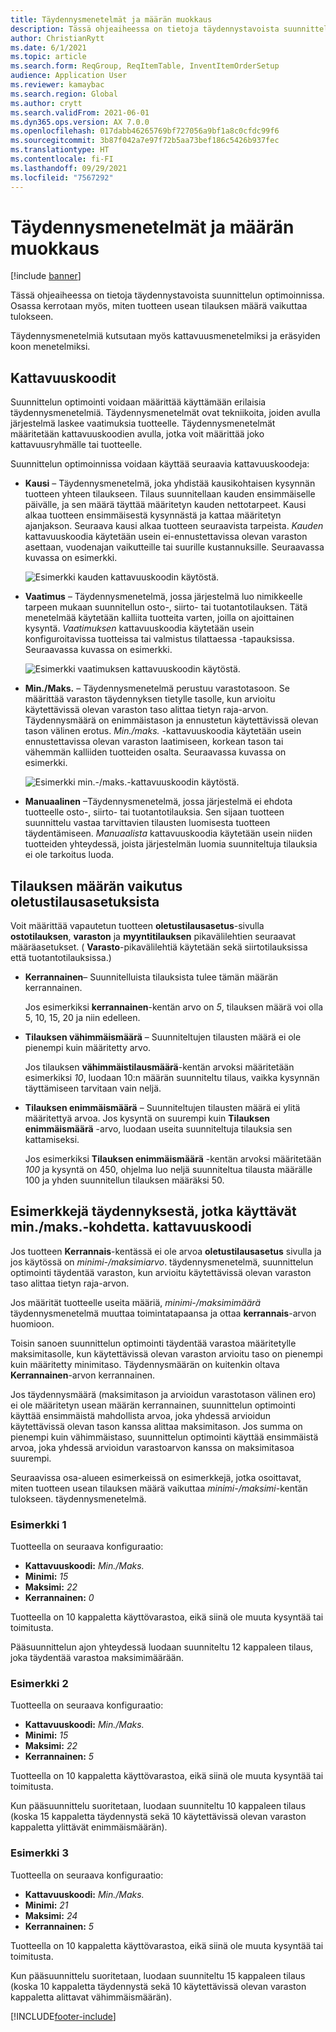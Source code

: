 ```yaml
---
title: Täydennysmenetelmät ja määrän muokkaus
description: Tässä ohjeaiheessa on tietoja täydennystavoista suunnittelun optimoinnissa. Osassa kerrotaan myös, miten tuotteen usean tilauksen määrä vaikuttaa tulokseen.
author: ChristianRytt
ms.date: 6/1/2021
ms.topic: article
ms.search.form: ReqGroup, ReqItemTable, InventItemOrderSetup
audience: Application User
ms.reviewer: kamaybac
ms.search.region: Global
ms.author: crytt
ms.search.validFrom: 2021-06-01
ms.dyn365.ops.version: AX 7.0.0
ms.openlocfilehash: 017dabb46265769bf727056a9bf1a8c0cfdc99f6
ms.sourcegitcommit: 3b87f042a7e97f72b5aa73bef186c5426b937fec
ms.translationtype: HT
ms.contentlocale: fi-FI
ms.lasthandoff: 09/29/2021
ms.locfileid: "7567292"
---
```

# <a name="replenishment-methods-and-quantity-modification"></a>Täydennysmenetelmät ja määrän muokkaus

[!include [banner](../../includes/banner.md)]

Tässä ohjeaiheessa on tietoja täydennystavoista suunnittelun optimoinnissa. Osassa kerrotaan myös, miten tuotteen usean tilauksen määrä vaikuttaa tulokseen.

Täydennysmenetelmiä kutsutaan myös kattavuusmenetelmiksi ja eräsyiden koon menetelmiksi.

## <a name="coverage-codes"></a>Kattavuuskoodit

Suunnittelun optimointi voidaan määrittää käyttämään erilaisia täydennysmenetelmiä. Täydennysmenetelmät ovat tekniikoita, joiden avulla järjestelmä laskee vaatimuksia tuotteelle. Täydennysmenetelmät määritetään kattavuuskoodien avulla, jotka voit määrittää joko kattavuusryhmälle tai tuotteelle.

Suunnittelun optimoinnissa voidaan käyttää seuraavia kattavuuskoodeja:

- **Kausi** – Täydennysmenetelmä, joka yhdistää kausikohtaisen kysynnän tuotteen yhteen tilaukseen. Tilaus suunnitellaan kauden ensimmäiselle päivälle, ja sen määrä täyttää määritetyn kauden nettotarpeet. Kausi alkaa tuotteen ensimmäisestä kysynnästä ja kattaa määritetyn ajanjakson. Seuraava kausi alkaa tuotteen seuraavista tarpeista. *Kauden* kattavuuskoodia käytetään usein ei-ennustettavissa olevan varaston asettaan, vuodenajan vaikutteille tai suurille kustannuksille. Seuraavassa kuvassa on esimerkki.

    ![Esimerkki kauden kattavuuskoodin käytöstä.](./media/coverage-code-period.png "Esimerkki kauden kattavuuskoodin käytöstä")

- **Vaatimus** – Täydennysmenetelmä, jossa järjestelmä luo nimikkeelle tarpeen mukaan suunnitellun osto-, siirto- tai tuotantotilauksen. Tätä menetelmää käytetään kalliita tuotteita varten, joilla on ajoittainen kysyntä. *Vaatimuksen* kattavuuskoodia käytetään usein konfiguroitavissa tuotteissa tai valmistus tilattaessa -tapauksissa. Seuraavassa kuvassa on esimerkki.

    ![Esimerkki vaatimuksen kattavuuskoodin käytöstä.](./media/coverage-code-requirement.png "Esimerkki vaatimuksen kattavuuskoodin käytöstä")

- **Min./Maks.** – Täydennysmenetelmä perustuu varastotasoon. Se määrittää varaston täydennyksen tietylle tasolle, kun arvioitu käytettävissä olevan varaston taso alittaa tietyn raja-arvon. Täydennysmäärä on enimmäistason ja ennustetun käytettävissä olevan tason välinen erotus. *Min./maks.* -kattavuuskoodia käytetään usein ennustettavissa olevan varaston laatimiseen, korkean tason tai vähemmän kalliiden tuotteiden osalta. Seuraavassa kuvassa on esimerkki.

    ![Esimerkki min.-/maks.-kattavuuskoodin käytöstä.](./media/coverage-code-min-max.png "Esimerkki min.-/maks.-kattavuuskoodin käytöstä")

- **Manuaalinen** –Täydennysmenetelmä, jossa järjestelmä ei ehdota tuotteelle osto-, siirto- tai tuotantotilauksia. Sen sijaan tuotteen suunnittelu vastaa tarvittavien tilausten luomisesta tuotteen täydentämiseen. *Manuaalista* kattavuuskoodia käytetään usein niiden tuotteiden yhteydessä, joista järjestelmän luomia suunniteltuja tilauksia ei ole tarkoitus luoda.

## <a name="impact-of-the-order-quantity-from-default-order-settings"></a>Tilauksen määrän vaikutus oletustilausasetuksista

Voit määrittää vapautetun tuotteen **oletustilausasetus**-sivulla **ostotilauksen**, **varaston** ja **myyntitilauksen** pikavälilehtien seuraavat määräasetukset. ( **Varasto**-pikavälilehtiä käytetään sekä siirtotilauksissa että tuotantotilauksissa.)

- **Kerrannainen**– Suunnitelluista tilauksista tulee tämän määrän kerrannainen.

    Jos esimerkiksi **kerrannainen**-kentän arvo on *5*, tilauksen määrä voi olla 5, 10, 15, 20 ja niin edelleen.

- **Tilauksen vähimmäismäärä** – Suunniteltujen tilausten määrä ei ole pienempi kuin määritetty arvo.

    Jos tilauksen **vähimmäistilausmäärä**-kentän arvoksi määritetään esimerkiksi *10*, luodaan 10:n määrän suunniteltu tilaus, vaikka kysynnän täyttämiseen tarvitaan vain neljä.

- **Tilauksen enimmäismäärä** – Suunniteltujen tilausten määrä ei ylitä määritettyä arvoa. Jos kysyntä on suurempi kuin **Tilauksen enimmäismäärä** -arvo, luodaan useita suunniteltuja tilauksia sen kattamiseksi.

    Jos esimerkiksi **Tilauksen enimmäismäärä** -kentän arvoksi määritetään *100* ja kysyntä on 450, ohjelma luo neljä suunniteltua tilausta määrälle 100 ja yhden suunnitellun tilauksen määräksi 50.

## <a name="examples-of-replenishment-that-use-the-minmax-coverage-code"></a>Esimerkkejä täydennyksestä, jotka käyttävät min./maks.-kohdetta. kattavuuskoodi

Jos tuotteen **Kerrannais**-kentässä ei ole arvoa **oletustilausasetus** sivulla ja jos käytössä on *minimi-/maksimiarvo*. täydennysmenetelmä, suunnittelun optimointi täydentää varaston, kun arvioitu käytettävissä olevan varaston taso alittaa tietyn raja-arvon.

Jos määrität tuotteelle useita määriä, *minimi-/maksimimäärä* täydennysmenetelmä muuttaa toimintatapaansa ja ottaa **kerrannais**-arvon huomioon.

Toisin sanoen suunnittelun optimointi täydentää varastoa määritetylle maksimitasolle, kun käytettävissä olevan varaston arvioitu taso on pienempi kuin määritetty minimitaso. Täydennysmäärän on kuitenkin oltava **Kerrannainen**-arvon kerrannainen.

Jos täydennysmäärä (maksimitason ja arvioidun varastotason välinen ero) ei ole määritetyn usean määrän kerrannainen, suunnittelun optimointi käyttää ensimmäistä mahdollista arvoa, joka yhdessä arvioidun käytettävissä olevan tason kanssa alittaa maksimitason. Jos summa on pienempi kuin vähimmäistaso, suunnittelun optimointi käyttää ensimmäistä arvoa, joka yhdessä arvioidun varastoarvon kanssa on maksimitasoa suurempi.

Seuraavissa osa-alueen esimerkeissä on esimerkkejä, jotka osoittavat, miten tuotteen usean tilauksen määrä vaikuttaa *minimi-/maksimi*-kentän tulokseen. täydennysmenetelmä.

### <a name="example-1"></a>Esimerkki 1

Tuotteella on seuraava konfiguraatio:

- **Kattavuuskoodi:** *Min./Maks.*
- **Minimi:** *15*
- **Maksimi:** *22*
- **Kerrannainen:** *0*

Tuotteella on 10 kappaletta käyttövarastoa, eikä siinä ole muuta kysyntää tai toimitusta.

Pääsuunnittelun ajon yhteydessä luodaan suunniteltu 12 kappaleen tilaus, joka täydentää varastoa maksimimäärään.

### <a name="example-2"></a>Esimerkki 2

Tuotteella on seuraava konfiguraatio:

- **Kattavuuskoodi:** *Min./Maks.*
- **Minimi:** *15*
- **Maksimi:** *22*
- **Kerrannainen:** *5*

Tuotteella on 10 kappaletta käyttövarastoa, eikä siinä ole muuta kysyntää tai toimitusta.

Kun pääsuunnittelu suoritetaan, luodaan suunniteltu 10 kappaleen tilaus (koska 15 kappaletta täydennystä sekä 10 käytettävissä olevan varaston kappaletta ylittävät enimmäismäärän).

### <a name="example-3"></a>Esimerkki 3

Tuotteella on seuraava konfiguraatio:

- **Kattavuuskoodi:** *Min./Maks.*
- **Minimi:** *21*
- **Maksimi:** *24*
- **Kerrannainen:** *5*

Tuotteella on 10 kappaletta käyttövarastoa, eikä siinä ole muuta kysyntää tai toimitusta.

Kun pääsuunnittelu suoritetaan, luodaan suunniteltu 15 kappaleen tilaus (koska 10 kappaletta täydennystä sekä 10 käytettävissä olevan varaston kappaletta alittavat vähimmäismäärän).

[!INCLUDE[footer-include](../../../includes/footer-banner.md)]

